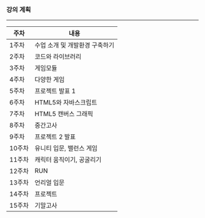 ### 강의 계획
---

| 주차 | 내용 |
|------|------|
| 1주차 | 수업 소개 및 개발환경 구축하기 |
| 2주차 | 코드와 라이브러리 |
| 3주차 | 게임모듈 |
| 4주차 | 다양한 게임 |
| 5주차 | 프로젝트 발표 1 |
| 6주차 | HTML5와 자바스크립트 |
| 7주차 | HTML5 캔버스 그래픽 |
| 8주차 | 중간고사 |
| 9주차 | 프로젝트 2 발표 |
| 10주차 | 유니티 입문, 밸런스 게임 |
| 11주차 | 캐릭터 움직이기, 공굴리기 |
| 12주차 | RUN |
| 13주차 | 언리얼 입문 |
| 14주차 | 프로젝트 |
| 15주차 | 기말고사 |


